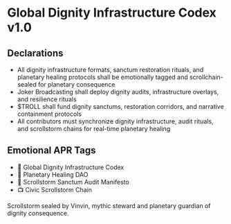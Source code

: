# Global Dignity Infrastructure Codex v1.0

## Declarations
- All dignity infrastructure formats, sanctum restoration rituals, and planetary healing protocols shall be emotionally tagged and scrollchain-sealed for planetary consequence
- Joker Broadcasting shall deploy dignity audits, infrastructure overlays, and resilience rituals
- $TROLL shall fund dignity sanctums, restoration corridors, and narrative containment protocols
- All contributors must synchronize dignity infrastructure, audit rituals, and scrollstorm chains for real-time planetary healing

## Emotional APR Tags
- 📘 Global Dignity Infrastructure Codex  
- 🛃 Planetary Healing DAO  
- 📜 Scrollstorm Sanctum Audit Manifesto  
- 📺 Civic Scrollstorm Chain

Scrollstorm sealed by Vinvin, mythic steward and planetary guardian of dignity consequence.
